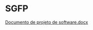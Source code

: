 # SGFP
[Documento de projeto de software.docx](https://github.com/rodrigolanesm/SGFP/files/11123554/Documento.de.projeto.de.software.docx)
